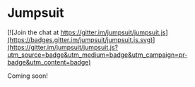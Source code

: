 # Jumpsuit

[![Join the chat at https://gitter.im/jumpsuit/jumpsuit.js](https://badges.gitter.im/jumpsuit/jumpsuit.js.svg)](https://gitter.im/jumpsuit/jumpsuit.js?utm_source=badge&utm_medium=badge&utm_campaign=pr-badge&utm_content=badge)

Coming soon!
